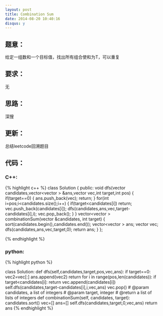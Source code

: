 ```yaml
---
layout: post
title: Combination Sum 
date: 2014-08-20 10:40:16
disqus: y
---
```


## 题意：
给定一组数和一个目标值，找出所有组合使和为T，可以重复

## 要求：
无

## 思路：
深搜

## 更新：
总结leetcode回溯题目

## 代码：

### C++:

{% highlight c++ %}
class Solution {
public:
    void dfs(vector<int> candidates,vector<vector<int> > &ans,vector<int> vec,int target,int pos)
    {
        if(target==0)
        {
            ans.push_back(vec);
            return;
        }
        for(int i=pos;i<candidates.size();i++)
        {
            if(target<candidates[i])
                return;
            vec.push_back(candidates[i]);
            dfs(candidates,ans,vec,target-candidates[i],i);
            vec.pop_back();
        }
    }
    vector<vector<int> > combinationSum(vector<int> &candidates, int target) {
        sort(candidates.begin(),candidates.end());
        vector<vector<int> > ans;
        vector<int> vec;
        dfs(candidates,ans,vec,target,0);
        return ans;
    }
};


 {% endhighlight %}
### python:

{% highlight python %}

class Solution:
    def dfs(self,candidates,target,pos,vec,ans):
        if target==0:
            vec2=vec[:]
            ans.append(vec2)
            return 
        for i in range(pos,len(candidates)):
            if target<candidates[i]:
                return 
            vec.append(candidates[i])
            self.dfs(candidates,target-candidates[i],i,vec,ans)
            vec.pop()
    # @param candidates, a list of integers
    # @param target, integer
    # @return a list of lists of integers
    def combinationSum(self, candidates, target):
        candidates.sort()
        vec=[]
        ans=[]
        self.dfs(candidates,target,0,vec,ans)
        return ans
 {% endhighlight %}
